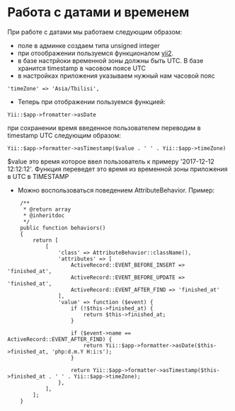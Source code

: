 # Работа с датами и временем

При работе с датами мы работаем следующим образом:
- поле в админке создаем типа unsigned integer
- при отоображении пользуемся функционалом [yii2](http://www.yiiframework.com/doc-2.0/guide-output-formatting.html).  
- в базе настрйоки временной зоны должны быть UTC. В базе хранится timestamp в часовом поясе UTC
- в настройках приложения указываем нужный нам часовой пояс
```
'timeZone' => 'Asia/Tbilisi',
```
- Теперь при отображении пользуемся функцией:  
```
Yii::$app->fromatter->asDate
```
при сохранении время введенное пользователем переводим в timestamp UTC следующим образом:
```
Yii::$app->formatter->asTimestamp($value . ' ' . Yii::$app->timeZone)
```
$value это время которое ввел пользователь к примеру '2017-12-12 12:12:12'. 
Функция переведет это время из временной зоны приложения в UTC в TIMESTAMP 
- Можно воспользоваться поведением AttributeBehavior. Пример:
```
    /**
     * @return array
     * @inheritdoc
     */
    public function behaviors()
    {
        return [
            [
                'class' => AttributeBehavior::className(),
                'attributes' => [
                    ActiveRecord::EVENT_BEFORE_INSERT => 'finished_at',
                    ActiveRecord::EVENT_BEFORE_UPDATE => 'finished_at',
                    ActiveRecord::EVENT_AFTER_FIND => 'finished_at'
                ],
                'value' => function ($event) {
                    if (!$this->finished_at) {
                        return $this->finished_at;
                    }

                    if ($event->name == ActiveRecord::EVENT_AFTER_FIND) {
                        return Yii::$app->formatter->asDate($this->finished_at, 'php:d.m.Y H:i:s');
                    }

                    return Yii::$app->formatter->asTimestamp($this->finished_at . ' ' . Yii::$app->timeZone);
                },
            ],
        ];
    }
```